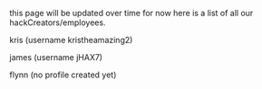 this page will be updated over time for now here is a list of all our hackCreators/employees.


kris (username kristheamazing2)

james (username jHAX7)

flynn (no profile created yet)
